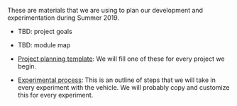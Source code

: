 These are materials that we are using to plan our development and
experimentation during Summer 2019.

* TBD: project goals

* TBD: module map

* [Project planning template](project-planning-template.md): We will
  fill one of these for every project we begin.

* [Experimental process](experimental-procedure.md): This is an
  outline of steps that we will take in every experiment with the
  vehicle.  We will probably copy and customize this for every
  experiment.

